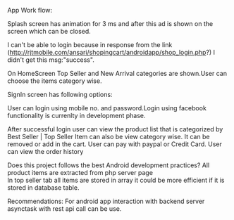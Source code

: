 
App Work flow:

Splash screen has animation for 3 ms and after this ad is shown on the screen which can be closed.

I can't be able to login because in response from the link (http://rjtmobile.com/ansari/shopingcart/androidapp/shop_login.php?) I didn't get this msg:"success".

On HomeScreen Top Seller and New Arrival categories are shown.User can choose the items category wise.


SignIn screen has following options:

User can login using mobile no. and password.Login using facebook functionality is currenlty in development phase.


After successful login user can view the product list that is categorized by Best Seller | Top Seller
Item can also be view category wise. It can be removed or add in the cart. User can pay with paypal or Credit Card.
User can view the order history

Does this project follows the best Android development practices?
All product items are extracted from php server page  
In top seller tab all items are stored in array it could be more efficient if it is stored in database table.

Recommendations:
For android app interaction with backend server asynctask with rest api call can be use.

